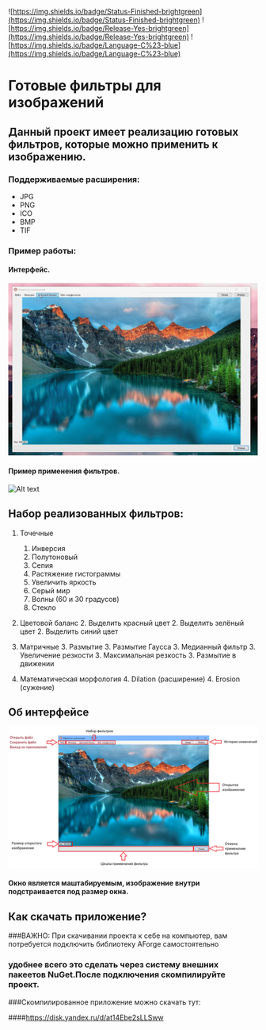 ![https://img.shields.io/badge/Status-Finished-brightgreen](https://img.shields.io/badge/Status-Finished-brightgreen) ![https://img.shields.io/badge/Release-Yes-brightgreen](https://img.shields.io/badge/Release-Yes-brightgreen) ![https://img.shields.io/badge/Language-C%23-blue](https://img.shields.io/badge/Language-C%23-blue)

# Готовые фильтры для изображений

## Данный проект имеет реализацию готовых фильтров, которые можно применить к изображению.

### Поддерживаемые расширения:
* JPG
* PNG	
* ICO	
* BMP
* TIF

### Пример работы:

#### Интерфейс. 
 
![Alt text](gif/menu.gif)
 
#### Пример применения фильтров. 
 
![Alt text](gif/exampleWork.gif)
 
 
## Набор реализованных фильтров:

1. Точечные
	1. Инверсия
	1. Полутоновый		
	1. Сепия
	1. Растяжение гистограммы
	1. Увеличить яркость
	1. Серый мир
	1. Волны (60 и 30 градусов)
	1. Стекло
	
2. Цветовой баланс
	2. Выделить красный цвет
	2. Выделить зелёный цвет
	2. Выделить синий цвет
		
3. Матричные
	3. Размытие
	3. Размытие Гаусса
	3. Медианный фильтр
	3. Увеличение резкости
	3. Максимальная резкость
	3. Размытие в движении
		
4. Математическая морфология
	4. Dilation (расширение) 
	4. Erosion	(сужение)

## Об интерфейсе

 ![Alt text](DescriptionInterface.png)
 
#### Окно является маштабируемым, изображение внутри подстраивается под размер окна.
 

## Как скачать приложение?

###ВАЖНО: При скачивании проекта к себе на компьютер, вам потребуется подключить библиотеку AForge самостоятельно

### удобнее всего это сделать через систему внешних пакеетов NuGet.После подключения скомпилируйте проект.

###Скомпилированное приложение можно скачать тут:

####<https://disk.yandex.ru/d/at14Ebe2sLLSww>
		
	
